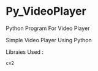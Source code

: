 # Py_VideoPlayer
Python Program For Video Player

Simple Video Player Using Python

Libraies Used :
    
    cv2
